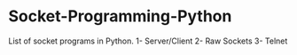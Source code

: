 # Socket-Programming-Python

List of socket programs in Python. 
1- Server/Client 
2- Raw Sockets
3- Telnet 

